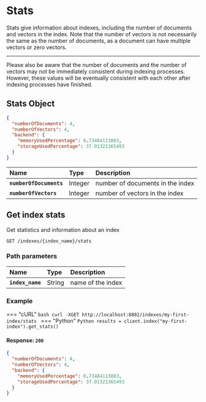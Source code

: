 # Stats
Stats give information about indexes, including the number of documents and vectors in the index.
Note that the number of vectors is not necessarily the same as the number of documents, as a document can have multiple vectors or zero vectors.

***

Please also be aware that the number of documents and the number of vectors may not be immediately consistent during indexing processes.
However, these values will be eventually consistent with each other after indexing processes have finished.


## Stats Object

```json
{
  "numberOfDocuments": 4,
  "numberOfVectors": 4,
  "backend": {
    "memoryUsedPercentage": 0.73484113083,
    "storageUsedPercentage": 37.01321365493
  }
}
```

| Name                    | Type    | Description                      
|:------------------------| :------ |:---------------------------------|
| **`numberOfDocuments`** | Integer | number of documents in the index |
| **`numberOfVectors`**   | Integer | number of vectors in the index   |


## Get index stats

Get statistics and information about an index 
```http
GET /indexes/{index_name}/stats
```

### Path parameters

| Name              | Type   | Description                                                               |
| :---------------- | :----- | :------------------|
| **`index_name`**  | String  |  name of the index |

### Example

=== "cURL"
    ```bash
    curl -XGET http://localhost:8882/indexes/my-first-index/stats
    ```
=== "Python"
    ```Python
    results = client.index("my-first-index").get_stats()
    ```
 

#### Response: `200`
```json
{
  "numberOfDocuments": 4,
  "numberOfVectors": 4,
  "backend": {
    "memoryUsedPercentage": 0.73484113083,
    "storageUsedPercentage": 37.01321365493
  }
}
```
